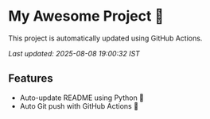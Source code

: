 # My Awesome Project 🚀

This project is automatically updated using GitHub Actions.

_Last updated: 2025-08-08 19:00:32 IST_

## Features
- Auto-update README using Python 🐍
- Auto Git push with GitHub Actions 🤖
